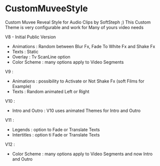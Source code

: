 # CustomMuveeStyle
Custom Muvee Reveal Style for Audio Clips by SoftSteph ;)
This Custom Theme is very configurable and work for Many of yours video needs


V8 - Initial Public Version
- Animations : Random between Blur Fx, Fade To White Fx and Shake Fx
- Texts : Static
- Overlay : Tv ScanLine option
- Color Scheme : many options apply to Video Segments

V9 :
- Animations : possibility to Activate or Not Shake Fx (soft Films for Example)
- Texts : Random animated Left or Right

V10 :
- Intro and Outro : V10 uses animated Themes for Intro and Outro

V11 :
- Legends : option to Fade or Translate Texts
- Intertitles : option ti Fade or Translate Texts

V12 :
- Color Scheme : many options apply to Video Segments and now Intro and Outro
